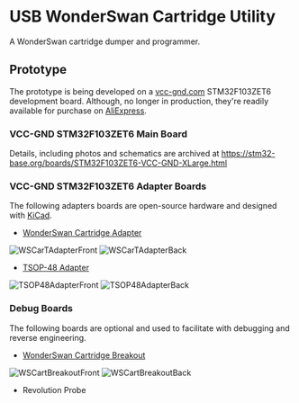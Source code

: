 # USB WonderSwan Cartridge Utility

A WonderSwan cartridge dumper and programmer.

## Prototype

The prototype is being developed on a [vcc-gnd.com](http://vcc-gnd.com) STM32F103ZET6 development board. Although, no longer in production, they're readily available for purchase on [AliExpress](https://www.aliexpress.com/wholesale?SearchText=STM32F103ZET6+Core+Board).

### VCC-GND STM32F103ZET6 Main Board

Details, including photos and schematics are archived at https://stm32-base.org/boards/STM32F103ZET6-VCC-GND-XLarge.html

### VCC-GND STM32F103ZET6 Adapter Boards

The following adapters boards are open-source hardware and designed with [KiCad](https://www.kicad.org/).

* [WonderSwan Cartridge Adapter](/Hardware/vccgnd_f103zet6/WSCarTAdapter)

![WSCarTAdapterFront](https://user-images.githubusercontent.com/234549/142704737-edc49f25-71ea-485f-bf69-dc156f0c0511.png) ![WSCarTAdapterBack](https://user-images.githubusercontent.com/234549/142704743-97acc63c-3651-4f8d-ac37-a0a53d5c50f6.png)

* [TSOP-48 Adapter](/Hardware/vccgnd_f103zet6/TSOP48Adapter)

![TSOP48AdapterFront](https://user-images.githubusercontent.com/234549/142708214-a94e66a7-daf8-41da-a365-9ab211a0d1c8.png) ![TSOP48AdapterBack](https://user-images.githubusercontent.com/234549/142708217-853d0ebe-cf31-4320-9f29-daf8c9331147.png)

### Debug Boards

The following boards are optional and used to facilitate with debugging and reverse engineering.

* [WonderSwan Cartridge Breakout](/Hardware/re/WSCartBreakout)

![WSCartBreakoutFront](https://user-images.githubusercontent.com/234549/142709782-ff089b7b-f5fc-40c2-98db-59b2839a69a4.png) ![WSCartBreakoutBack](https://user-images.githubusercontent.com/234549/142709785-f3c0b935-a1fc-4926-a742-5767b93c18a6.png)

* Revolution Probe
